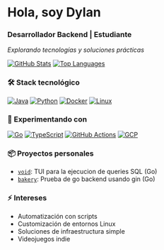 # Hola, soy Dylan

### Desarrollador Backend | Estudiante
*Explorando tecnologías y soluciones prácticas*

[![GitHub Stats](https://github-readme-stats.vercel.app/api?username=Rockspringa&show_icons=true&theme=transparent&hide_title=true)](https://github.com/anuraghazra/github-readme-stats)
[![Top Languages](https://github-readme-stats.vercel.app/api/top-langs/?username=Rockspringa&layout=compact&langs_count=6&include_all_commits=true&count_private=true&theme=transparent&hide=html,css&exclude_repo=Chatty-Bot-Hyperskill)](https://github.com/anuraghazra/github-readme-stats)

### 🛠 Stack tecnológico
[![Java](https://img.shields.io/badge/-Java-007396?logo=openjdk&logoColor=white)](https://www.java.com/)
[![Python](https://img.shields.io/badge/-Python-3776AB?logo=python&logoColor=white)](https://python.org)
[![Docker](https://img.shields.io/badge/-Docker-2496ED?logo=docker&logoColor=white)](https://docker.com)
[![Linux](https://img.shields.io/badge/-Arch_Linux-1793D1?logo=archlinux&logoColor=white)](https://archlinux.org/)

### 🧪 Experimentando con
[![Go](https://img.shields.io/badge/-Go-00ADD8?logo=go&logoColor=white)](https://go.dev/)
[![TypeScript](https://img.shields.io/badge/-TypeScript-3178C6?logo=typescript&logoColor=white)](https://www.typescriptlang.org/)
[![GitHub Actions](https://img.shields.io/badge/-GitHub_Actions-2088FF?logo=githubactions&logoColor=white)](https://github.com/features/actions)
[![GCP](https://img.shields.io/badge/-Google_Cloud-4285F4?logo=googlecloud&logoColor=white)](https://cloud.google.com)

### 📦 Proyectos personales
- [`void`](https://github.com/Rockspringa/void): TUI para la ejecucion de queries SQL (Go)
- [`bakery`](https://github.com/Rockspringa/bakery): Prueba de go backend usando gin (Go)

### ⚡ Intereses
- Automatización con scripts
- Customización de entornos Linux
- Soluciones de infraestructura simple
- Videojuegos indie
